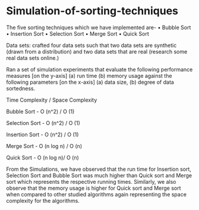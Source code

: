 # Simulation-of-sorting-techniques

 The five sorting techniques which we have implemented are-
• Bubble Sort
• Insertion Sort
• Selection Sort
• Merge Sort
• Quick Sort

Data sets: crafted four data sets such that two data sets are synthetic (drawn from a distribution) and two data sets that are real (research some real data sets online.)  

Ran a set of simulation experiments that evaluate the following performance measures [on the y-axis] (a) run time (b) memory usage against the following parameters [on the x-axis] (a) data size, (b) degree of data sortedness.

Time Complexity / Space Complexity

Bubble Sort           -        O (n^2) / O (1)

Selection Sort        -        O (n^2) / O (1)

Insertion Sort        -        O (n^2) / O (1)

Merge Sort            -        O (n log n) / O (n)

Quick Sort            -        O (n log n)/ O (n)

From the Simulations, we have observed that the run time for Insertion sort, Selection Sort and Bubble Sort was much higher than
Quick sort and Merge sort which represents the respective running times. Similarly, we also observe that the memory usage is
higher for Quick sort and Merge sort when compared to other studied algorithms again representing the space complexity for the
algorithms.
